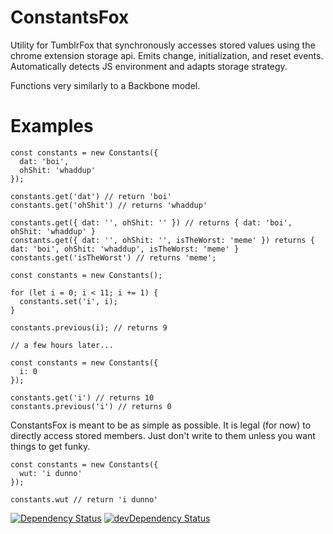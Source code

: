 # ConstantsFox

Utility for TumblrFox that synchronously accesses stored values using the chrome extension storage api. Emits change, initialization, and reset events. Automatically detects JS environment and adapts storage strategy.

Functions very similarly to a Backbone model.

# Examples

```   
const constants = new Constants({
  dat: 'boi',
  ohShit: 'whaddup'
});

constants.get('dat') // return 'boi'
constants.get('ohShit') // returns 'whaddup'

constants.get({ dat: '', ohShit: '' }) // returns { dat: 'boi', ohShit: 'whaddup' }
constants.get({ dat: '', ohShit: '', isTheWorst: 'meme' }) returns { dat: 'boi', ohShit: 'whaddup', isTheWorst: 'meme' }
constants.get('isTheWorst') // returns 'meme';

```


```
const constants = new Constants();

for (let i = 0; i < 11; i += 1) {
  constants.set('i', i);
}

constants.previous(i); // returns 9

// a few hours later...

const constants = new Constants({
  i: 0
});

constants.get('i') // returns 10
constants.previous('i') // returns 0
```

ConstantsFox is meant to be as simple as possible. It is legal (for now) to directly access stored members. Just don't write to them unless you want things to get funky.

```
const constants = new Constants({
  wut: 'i dunno'
});

constants.wut // return 'i dunno'
```

[![Dependency Status](https://david-dm.org/idelairre/tumblelog-generator.svg)](https://david-dm.org/idelairre/ConstantFox)
[![devDependency Status](https://david-dm.org/idelairre/tumblelog-generator/dev-status.svg)](https://david-dm.org/idelairre/ConstantFox#info=devDependencies)
